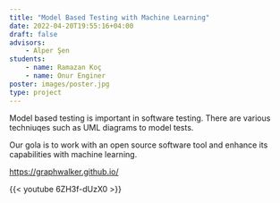 ```yaml
---
title: "Model Based Testing with Machine Learning"
date: 2022-04-20T19:55:16+04:00
draft: false
advisors: 
    - Alper Şen
students: 
    - name: Ramazan Koç
    - name: Onur Enginer
poster: images/poster.jpg
type: project
---
```


Model based testing is important in software testing. There are various techniuqes such as UML diagrams to model tests.

Our gola is to work with an open source software tool and enhance its capabilities with machine learning.

https://graphwalker.github.io/

{{< youtube 6ZH3f-dUzX0 >}}
